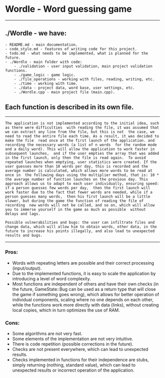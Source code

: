 # Wordle - Word guessing game

---

## ./Wordle - we have:
	- README.md - main documentation.
	- code_style.md - features of writing code for this project.
	- todo.md - what needs to be implemented, what is planned for the future.
	- ./Wordle - main folder with code:
		- ./validation - user input validation, main project validation functions.
		- ./game_logic - game logic.
		- ./file_operations - working with files, reading, writing, etc.
		- ./time - working with time.
		- ./data - project data, word base, user settings, etc.
		- ./Wordle.cpp - main project file (main.cpp).
## Each function is described in its own file.

---

`The application is not implemented according to the initial idea, such as there were difficulties 
with reading the file, it was assumed that we can extract any line from the file, but this is not 
the case, we need to read the entire file each time. As a result, it was decided to make the file 
read once at the first launch of the application. and recording the necessary words (a list of n words 
for the random mode and a daily word). This will allow the application to work faster in subsequent launches, 
and if the user empties the array that was added in the first launch, only then the file is read again. 
To avoid repeated launches when emptying, user statistics were created. If the user guesses more than 10 words
per day, this is recorded and the average number is calculated, which allows more words to be read at once in 
the following days using the multiplier method, that is: 10 * the average number of function launches on the previous
day. This approach allows us to adapt to each user individually, ensuring speed: if a person guesses few words per day, 
then the first launch will work faster due to the fact that fewer words are needed, while if a person guesses many words, 
then his first launch will be a little slower, but during the game the function of reading the file of recording 
new words will not be called, and so on, which will allow you to immerse yourself in the game as much as possible 
without delays and lags.`

`Possible vulnerabilities and bugs:
the user can infiltrate files and change data, which will allow him to obtain words, other data,
in the future to increase his points illegally, and also lead to unexpected results and bugs.`

---

### Pros:
* Words with repeating letters are possible and their correct processing (input/output).
* Due to the implemented functions, it is easy to scale the application by introducing a level of word complexity.
* Most functions are independent of others and have their own checks (in the future, GameState::Bug can be used as a 
return type that will close the game if something goes wrong), which allows for better operation of individual components,
scaling where no one depends on each other, while the functions work more directly with data (links), without creating 
local copies, which in turn optimizes the use of RAM.

### Cons:
* Some algorithms are not very fast.
* Some elements of the implementation are not very intuitive.
* There is code repetition (possible corrections in the future).
* Checks are not present everywhere, which can lead to unexpected results.
* Checks implemented in functions for their independence are stubs, simply returning (nothing, standard value), 
which can lead to unexpected results or incorrect operation of the application.